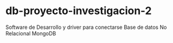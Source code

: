 # db-proyecto-investigacion-2
Software de Desarrollo y driver para conectarse Base de datos No Relacional MongoDB
